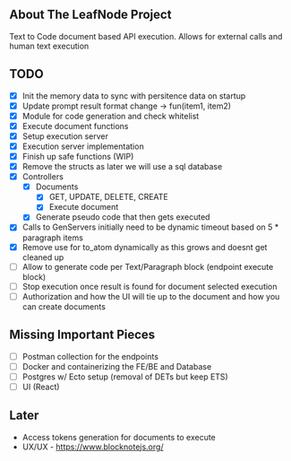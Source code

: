 <!-- ABOUT THE PROJECT -->
## About The LeafNode Project

Text to Code document based API execution. Allows for external calls and human text execution


## TODO
- [x] Init the memory data to sync with persitence data on startup
- [x] Update prompt result format change -> fun(item1, item2)
- [x] Module for code generation and check whitelist
- [x] Execute document functions
- [x] Setup execution server
- [x] Execution server implementation
- [x] Finish up safe functions (WIP)
- [x] Remove the structs as later we will use a sql database
- [x] Controllers
    - [x] Documents
        - [x] GET, UPDATE, DELETE, CREATE
        - [x] Execute document
    - [x] Generate pseudo code that then gets executed
- [x] Calls to GenServers initially need to be dynamic timeout based on 5 * paragraph items
- [x] Remove use for to_atom dynamically as this grows and doesnt get cleaned up
- [ ] Allow to generate code per Text/Paragraph block (endpoint execute block)
- [ ] Stop execution once result is found for document selected execution
- [ ] Authorization and how the UI will tie up to the document and how you can create documents

## Missing Important Pieces
- [ ] Postman collection for the endpoints
- [ ] Docker and containerizing the FE/BE and Database
- [ ] Postgres w/ Ecto setup (removal of DETs but keep ETS)
- [ ] UI (React)

## Later
- Access tokens generation for documents to execute
- UX/UX - https://www.blocknotejs.org/

